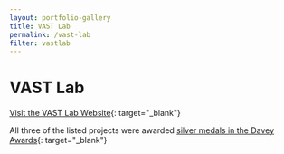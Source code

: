 ```yaml
---
layout: portfolio-gallery
title: VAST Lab
permalink: /vast-lab
filter: vastlab
---
```


# VAST Lab

[Visit the VAST Lab Website](https://www.vastlab.com/){: target="_blank"}

All three of the listed projects were awarded [silver medals in the Davey Awards](https://daveyawards.com/winners-area/gallery/list/?search=relevantvr&event=1066&award=2){: target="_blank"}